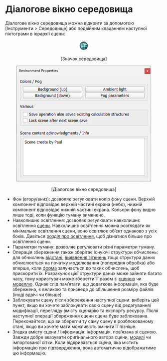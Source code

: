 # Діалогове вікно середовища

Діалогове вікно середовища можна відкрити за допомогою [Інструменти > Середовище] або подвійним клацанням наступної піктограми в ієрархії сцени:

<p align="center">
<img src="environmentIcon.jpg" />
</p>
<p align="center">[Значок середовища]</p>

<p align="center">
<img src="environment1.jpg" />
</p>
<p align="center">[Діалогове вікно середовища]</p>

- Фон (вгору/вниз): дозволяє регулювати колір фону сцени. Верхній компонент відповідає верхній частині екрана (небо), нижній компонент відповідає нижній частині екрана. Кольори фону видно лише тоді, коли функцію туману вимкнено.
- Навколишнє освітлення: дозволяє регулювати навколишнє освітлення [сцени](https://www.coppeliarobotics.com/helpFiles/en/scenes.htm). Навколишнє освітлення можна розглядати як мінімальне освітлення сцени, воно освітлює об’єкт однаково з усіх боків. Дивіться [розділ про освітлення](https://www.coppeliarobotics.com/helpFiles/en/lights.htm), щоб дізнатися більше про освітлення сцени.
- Параметри туману: дозволяє регулювати різні параметри туману.
- Операція збереження також зберігає існуючі структури обчислень: для обчислень [відстані](https://www.coppeliarobotics.com/helpFiles/en/distanceCalculation.htm), [виявлення зіткнень](https://www.coppeliarobotics.com/helpFiles/en/collisionDetection.htm) тощо структура даних обчислюється на початку моделювання (попередня обробка) або вперше, коли [форма](https://www.coppeliarobotics.com/helpFiles/en/shapes.htm) залучається до таких обчислень, щоб прискорити їх. Розрахунок цієї структури даних може зайняти багато часу, тому користувач може зберегти її разом зі [сценою](https://www.coppeliarobotics.com/helpFiles/en/scenes.htm) чи [моделлю](https://www.coppeliarobotics.com/helpFiles/en/models.htm). Однак слід пам’ятати, що додаткова інформація, яка буде збережена, є великою та призведе до збільшення розміру файлів (іноді вдвічі чи більше).
- Заблокувати сцену після збереження наступної сцени: виберіть цей пункт, якщо ви хочете заблокувати свою сцену від редагування/модифікації, перегляду вмісту сценарію та експорту ресурсу. Після наступної операції збереження сцени сцена буде заблокована. Переконайтеся, що ви зберегли ту саму сцену в розблокованому стані, якщо ви хочете мати можливість змінити її пізніше.
- Згадка вмісту сцени / Інформація: інформація, пов’язана зі сценою. Завжди добре вказувати оригінального автора сцени, [моделі](https://www.coppeliarobotics.com/helpFiles/en/models.htm) чи імпортованої сітки. Коли відкривається сцена, яка містить інформацію про підтвердження, вона автоматично відображатиме цю інформацію.
